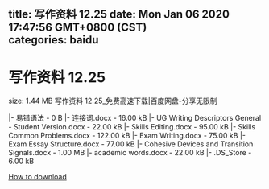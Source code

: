 
title: 写作资料 12.25
date: Mon Jan 06 2020 17:47:56 GMT+0800 (CST)    
categories: baidu
---

# 写作资料 12.25
size: 1.44 MB
 写作资料 12.25_免费高速下载|百度网盘-分享无限制
 
|- 易错语法 - 0 B
|- 连接词.docx - 16.00 kB
|- UG Writing Descriptors General - Student Version.docx - 22.00 kB
|- Skills Editing.docx - 95.00 kB
|- Skills Common Problems.docx - 122.00 kB
|- Exam Writing.docx - 75.00 kB
|- Exam Essay Structure.docx - 77.00 kB
|- Cohesive Devices and Transition Signals.docx - 1.00 MB
|- academic words.docx - 22.00 kB
|- .DS_Store - 6.00 kB

[How to download](https://bpcam.bemobtrk.com/go/2ceec3aa-1ca2-46d6-b9ff-aaa5c184517c?jno=1471)